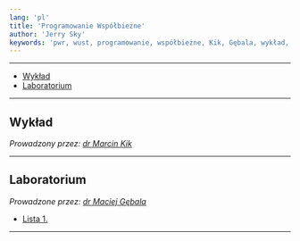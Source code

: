 ```yaml
---
lang: 'pl'
title: 'Programowanie Współbieżne'
author: 'Jerry Sky'
keywords: 'pwr, wust, programowanie, współbieżne, Kik, Gębala, wykład, laboratorium, listy, lista, zadań, zadanie, zadania, notatki'
---
```


---

- [Wykład](#wykład)
- [Laboratorium](#laboratorium)

---

## Wykład

*Prowadzony przez: [dr Marcin Kik](https://cs.pwr.edu.pl/kik/)*

---

## Laboratorium

*Prowadzone przez: [dr Maciej Gębala](https://cs.pwr.edu.pl/gebala/)*

- [Lista 1.](lab/lista-1/readme.md)

---
